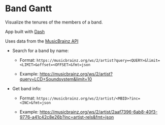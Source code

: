 # Band Gantt

Visualize the tenures of the members of a band.

App built with [Dash](https://github.com/plotly/dash)

Uses data from the [MusicBrainz API](https://musicbrainz.org/doc/Development/XML_Web_Service/Version_2)

 - Search for a band by name:

   - Format: `https://musicbrainz.org/ws/2/artist?query=<QUERY>&limit=<LIMIT>&offset=<OFFSET>&fmt=json`

   - Example: https://musicbrainz.org/ws/2/artist?query=LCD+Soundsystem&limit=10


 - Get band info:

   - Format: `https://musicbrainz.org/ws/2/artist/<MBID>?inc=<INC>&fmt=json`

    - Example: https://musicbrainz.org/ws/2/artist/2aaf7396-6ab8-40f3-9776-a41c42c8e26b?inc=artist-rels&fmt=json

